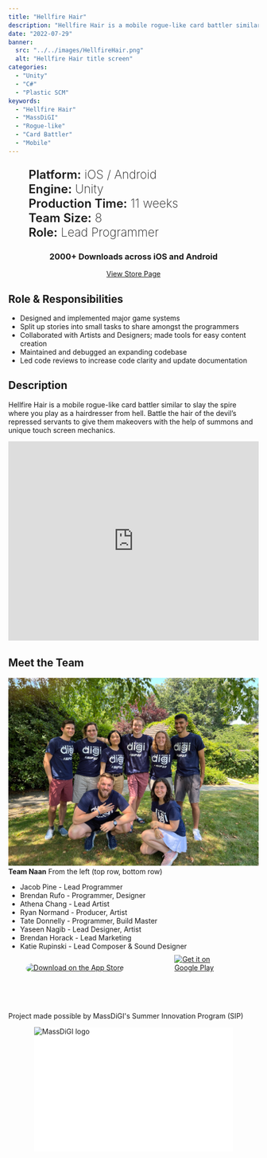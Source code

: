 ```yaml
---
title: "Hellfire Hair"
description: "Hellfire Hair is a mobile rogue-like card battler similar to slay the spire where you play as a hairdresser from hell. Battle the hair of the devil’s repressed servants to give them makeovers with the help of summons and unique touch screen mechanics."
date: "2022-07-29"
banner:
  src: "../../images/HellfireHair.png"
  alt: "Hellfire Hair title screen"
categories:
  - "Unity"
  - "C#"
  - "Plastic SCM"
keywords:
  - "Hellfire Hair"
  - "MassDiGI"
  - "Rogue-like"
  - "Card Battler"
  - "Mobile"
---
```


<style>
  .detailsName {
    text-align: left;
    font-weight: 600;
  }
  .detailsInfo {
    text-align: right;
    font-weight: 200;
    color: var(--subtext-color);
  }
  .airbridgeButton {
    border-radius: var(--border-radius);
    border: 0.125rem solid var(--primary-color);
    background: var(--background-color);
    padding: 0.5rem 1.5rem;
    transition: 25ms ease-out;
    color: var(--primary-color);
    margin-bottom: .5rem;
  }
  .airbridgeButton:hover {
    background: var(--primary-color);
    color: var(--background-color);
  }
  .storePages {
    display: flex; flex-direction: row; justify-content: space-around;
  }
  .storePages > a { margin-top: .75rem }
  .massdigiLogo { width: 400px; height: 250px; object-fit: cover; margin: auto; background: white }
  @media (max-width: 666px) {
    .storePages { flex-direction: column; align-items: center }
  }
</style>

<ul style="font-size: 1.5rem; list-style: none">
  <li>
    <span class="detailsName">Platform:</span>
    <span class="detailsInfo">iOS / Android</span>
  </li>
  <li>
    <span class="detailsName">Engine:</span>
    <span class="detailsInfo">Unity</span>
  </li>
  <li>
    <span class="detailsName">Production Time:</span>
    <span class="detailsInfo">11 weeks</span>
  </li>
  <li>
    <span class="detailsName">Team Size:</span>
    <span class="detailsInfo">8</span>
  </li>
  <li>
    <span class="detailsName">Role:</span>
    <span class="detailsInfo">Lead Programmer</span>
  </li>
</ul>

<div style="text-align: center">
  <h3 style="color: var(--code-block-fun)">
    2000+ Downloads across iOS and Android</h3>
  <a href="https://abr.ge/poqliv" target="_blank" class="airbridgeButton">View Store Page</a>
</div>

## Role & Responsibilities
- Designed and implemented major game systems
- Split up stories into small tasks to share amongst the programmers
- Collaborated with Artists and Designers; made tools for easy content creation
- Maintained and debugged an expanding codebase
- Led code reviews to increase code clarity and update documentation

## Description
Hellfire Hair is a mobile rogue-like card battler similar to slay the spire where you play as a hairdresser from hell. Battle the hair of the devil’s repressed servants to give them makeovers with the help of summons and unique touch screen mechanics.

<iframe style="max-width: min(660px, 100%); max-height: 400px; margin: auto;" width="660" height="440" frameborder="0" src="https://www.youtube.com/embed/pgkDYAey3tw" title="YouTube video player" frameborder="0" allow="accelerometer; autoplay; clipboard-write; encrypted-media; gyroscope; picture-in-picture" allowfullscreen></iframe>

## Meet the Team
![Picture of Team Naan](../../images/SIP22Naan.jpeg)
**Team Naan** <span style="color: var(--subtext-color)">From the left (top row, bottom row)<span>
- Jacob Pine - Lead Programmer
- Brendan Rufo - Programmer, Designer
- Athena Chang - Lead Artist
- Ryan Normand - Producer, Artist
- Tate Donnelly - Programmer, Build Master
- Yaseen Nagib - Lead Designer, Artist
- Brendan Horack - Lead Marketing
- Katie Rupinski - Lead Composer & Sound Designer

<div class="storePages">
  <a href="https://apps.apple.com/us/app/hellfire-hair/id1630220119?itsct=apps_box_badge&amp;itscg=30200" style="display: block; overflow: hidden; border-radius: 13px; width: 250px; height: 83px;">
    <img src="https://tools.applemediaservices.com/api/badges/download-on-the-app-store/black/en-us?size=250x83&amp;releaseDate=1659312000&h=2b5cbfaedbf1f866a2a579cb9d9a9473" alt="Download on the App Store" style="border-radius: 13px; width: 100%; height: 100%">
  </a>
  <a href='https://play.google.com/store/apps/details?id=com.MassDiGi.Naan&pcampaignid=pcampaignidMKT-Other-global-all-co-prtnr-py-PartBadge-Mar2515-1'>
    <img alt='Get it on Google Play' style="max-height: 123px; margin: -20px" src='https://play.google.com/intl/en_us/badges/static/images/badges/en_badge_web_generic.png'/>
  </a>
</div>

Project made possible by MassDiGI's Summer Innovation Program (SIP)
<!-- ![MassDiGI logo](../../images/massdigi-logo.png) -->
<div style="display: flex; justify-content: around">
  <img class="massdigiLogo" src="https://www.wpi.edu/sites/default/files/2021/05/05/NEWmassdigi_final_logo_8.png" alt="MassDiGI logo"/>
</div>
